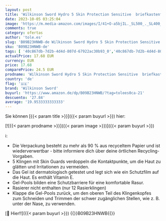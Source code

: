 ```yaml
---
layout: post
title: 'Wilkinson Sword Hydro 5 Skin Protection Sensitive  briefkastenfähig   12 Rasierklingen'
date: 2023-10-05 03:25:04
image: 'https://m.media-amazon.com/images/I/41+O-a5bjIL._SL500_._SL400_.jpg'
comments: true
category: ofertas
author: 'tole.es'
slug: 'B09B23HNWB-de Wilkinson Sword Hydro 5 Skin Protection Sensitive...'
sku: 'B09B23HNWB-de'
tags: [ '40c867db-7d2b-4d4d-807d-67922ac30b93_0','40c867db-7d2b-4d4d-807d-67922ac30b93_5301','Arborist Merchandising Root','Drogerie & Körperpflege','Handrasur','Handrasur für Herren','Produkte des täglichen Bedarfs: Gesundheit','Rasierklingen für Herren','Rasur & Enthaarung','Self Service','Special Features Stores','wilkinson sword','🇩🇪', ]
actualPrice: 17.68 EUR
currency: EUR
price: 17.68
comparePrice: 24.5 EUR
prodname: 'Wilkinson Sword Hydro 5 Skin Protection Sensitive  briefkastenfähig   12 Rasierklingen'
country: 'de'
flag: '🇩🇪'
brand: 'Wilkinson Sword'
buyurl: 'https://www.amazon.de/dp/B09B23HNWB/?tag=tolees0ca-21'
descuento: '27.84'
average: '19.9533333333333'
---
```


Sie können [{{< param title >}}]({{< param buyurl >}}) hier:

[![{{< param prodname >}}]({{< param image >}})]({{< param buyurl >}})

ℹ️:

- Die Verpackung besteht zu mehr als 90 % aus recyceltem Papier und ist wiederverwertbar - bitte informiere dich über deine örtlichen Recycling-Vorgaben.
- 5 Klingen mit Skin Guards verdoppeln die Kontaktpunkte, um die Haut zu glätten und Irritationen zu vermeiden.
- Das Gel ist dermatologisch getestet und legt sich wie ein Schutzfilm auf die Haut. Es enthält Vitamin E.
- Gel-Pools bilden eine Schutzbarriere für eine komfortable Rasur.
- Rasierer nicht enthalten (nur 12 Rasierklingen)
- Klappe die Gel-Pools zurück, um den oberen Teil des Klingenkopfes zum Schneiden und Trimmen der schwer zugänglichen Stellen, wie z. B. unter der Nase, zu verwenden.

[🛒 Hier!!]({{< param buyurl >}})
{{<world>}}B09B23HNWB{{</world>}}
